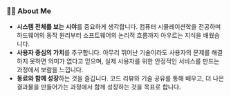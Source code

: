 ### 🙋‍♂️ About Me

-   **시스템 전체를 보는 시야**를 중요하게 생각합니다. 컴퓨터 시뮬레이션학을 전공하며 하드웨어의 동작 원리부터 소프트웨어의 논리적 흐름까지 아우르는 지식을 배웠습니다.
-   **사용자 중심의 가치**를 추구합니다. 아무리 뛰어난 기술이라도 사용자의 문제를 해결하지 못하면 의미가 없다고 믿으며, 실제 사용자를 위한 안정적인 서비스를 만드는 과정에서 보람을 느낍니다.
-   **동료와 함께 성장**하는 것을 즐깁니다. 코드 리뷰와 기술 공유를 통해 배우고, 더 나은 결과물을 만들어가는 과정에서 함께 성장하는 것을 목표로 합니다.



